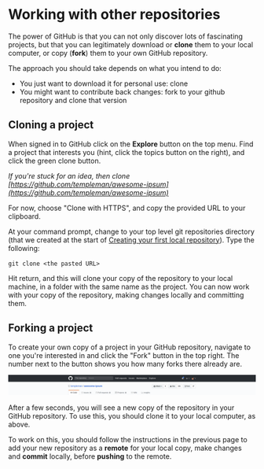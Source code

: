 # Working with other repositories

The power of GitHub is that you can not only discover lots of fascinating projects, but that you can legitimately download or **clone** them to your local computer, or copy (**fork**) them to your own GitHub repository.

The approach you should take depends on what you intend to do:

* You just want to download it for personal use: clone
* You might want to contribute back changes: fork to your github repository and clone that version

## Cloning a project

When signed in to GitHub click on the **Explore** button on the top menu. Find a project that interests you (hint, click the topics button on the right), and click the green clone button.

*If you're stuck for an idea, then clone [https://github.com/templeman/awesome-ipsum](https://github.com/templeman/awesome-ipsum)*

For now, choose "Clone with HTTPS", and copy the provided URL to your clipboard.

At your command prompt, change to your top level git repositories directory (that we created at the start of [Creating your first local repository](../git/repository.md)). Type the following:

    git clone <the pasted URL>

Hit return, and this will clone your copy of the repository to your local machine, in a folder with the same name as the project. You can now work with your copy of the repository, making changes locally and committing them.

## Forking a project

To create your own copy of a project in your GitHub repository, navigate to one you're interested in and click the "Fork" button in the top right. The number next to the button shows you how many forks there already are.

![Fork](../images/github_fork1.png)

After a few seconds, you will see a new copy of the repository in your GitHub repository. To use this, you should clone it to your local computer, as above.

To work on this, you should follow the instructions in the previous page to add your new repository as a **remote** for your local copy, make changes and **commit** locally, before **pushing** to the remote.